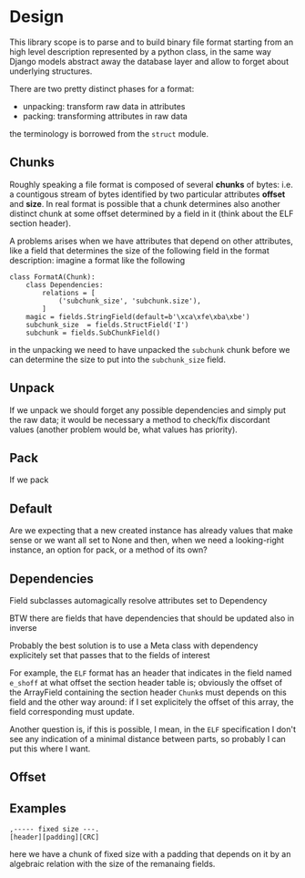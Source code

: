 # Design

This library scope is to parse and to build binary file format starting from an high
level description represented by a python class, in the same way Django models
abstract away the database layer and allow to forget about underlying structures.

There are two pretty distinct phases for a format:

 - unpacking: transform raw data in attributes
 - packing: transforming attributes in raw data

the terminology is borrowed from the ``struct`` module.

## Chunks

Roughly speaking a file format is composed of several **chunks** of bytes: i.e.
a countigous stream of bytes identified by two particular attributes **offset**
and **size**. In real format is possible that a chunk determines also another distinct
chunk at some offset determined by a field in it (think about the ELF section header).

A problems arises when we have attributes that depend on other attributes, like a
field that determines the size of the following field in the format description:
imagine a format like the following

```
class FormatA(Chunk):
    class Dependencies:
        relations = [
            ('subchunk_size', 'subchunk.size'),
        ]
    magic = fields.StringField(default=b'\xca\xfe\xba\xbe')
    subchunk_size  = fields.StructField('I')
    subchunk = fields.SubChunkField()
```

in the unpacking we need to have unpacked the ``subchunk`` chunk before we can determine
the size to put into the ``subchunk_size`` field.

## Unpack

If we unpack we should forget any possible dependencies and simply put the
raw data; it would be necessary a method to check/fix discordant values
(another problem would be, what values has priority).

## Pack

If we pack

## Default

Are we expecting that a new created instance has already values
that make sense or we want all set to None and then, when we need
a looking-right instance, an option for pack, or a method of its own?

## Dependencies

Field subclasses automagically resolve attributes set to Dependency

BTW there are fields that have dependencies that should be updated also in
inverse

Probably the best solution is to use a Meta class with dependency
explicitely set that passes that to the fields of interest

For example, the ``ELF`` format has an header that indicates in the
field named ``e_shoff`` at what offset the section header table is;
obviously the offset of the ArrayField containing the section header ``Chunk``s
must depends on this field and the other way around: if I set explicitely the
offset of this array, the field corresponding must update.

Another question is, if this is possible, I mean, in the ``ELF`` specification
I don't see any indication of a minimal distance between parts, so probably I can put
this where I want.

## Offset

## Examples

```
,----- fixed size ---.
[header][padding][CRC]
```

here we have a chunk of fixed size with a padding that depends on it by an algebraic
relation with the size of the remanaing fields.
